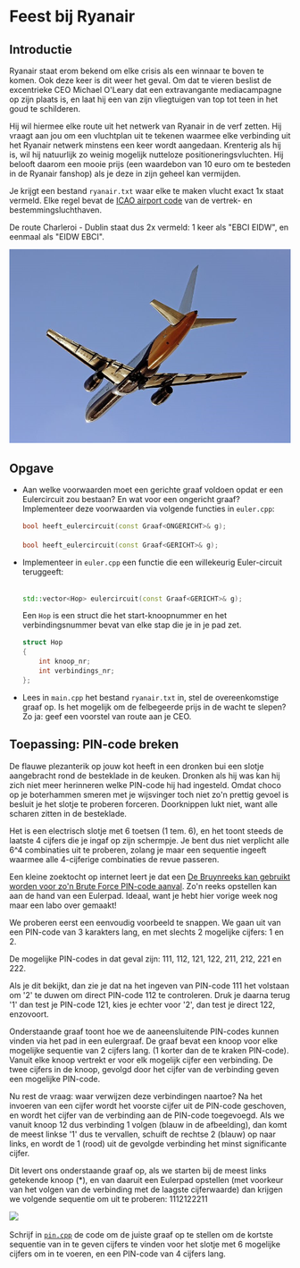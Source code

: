 # Feest bij Ryanair

## Introductie

Ryanair staat erom bekend om elke crisis als een winnaar te boven te komen. Ook
deze keer is dit weer het geval. Om dat te vieren beslist de excentrieke CEO 
Michael O'Leary dat een extravangante mediacampagne op zijn plaats is, en laat
hij een van zijn vliegtuigen van top tot teen in het goud te schilderen. 

Hij wil hiermee elke route uit het netwerk van Ryanair in de verf zetten. Hij 
vraagt aan jou om een vluchtplan uit te tekenen waarmee elke verbinding uit
het Ryanair netwerk minstens een keer wordt aangedaan. Krenterig als hij is, 
wil hij natuurlijk zo weinig mogelijk nutteloze positioneringsvluchten. Hij
belooft daarom een mooie prijs (een waardebon van 10 euro om te besteden in de
Ryanair fanshop) als je deze in zijn geheel kan vermijden.

Je krijgt een bestand `ryanair.txt` waar elke te maken vlucht exact 1x staat 
vermeld. Elke regel bevat de [ICAO airport code](https://en.wikipedia.org/wiki/ICAO_airport_code)
van de vertrek- en bestemmingsluchthaven.

De route Charleroi - Dublin staat dus 2x vermeld: 1 keer als "EBCI  EIDW", en 
eenmaal als "EIDW   EBCI".

![](images/golden-airplane.jpg)

## Opgave

*   Aan welke voorwaarden moet een gerichte graaf voldoen opdat er een Eulercircuit zou bestaan? En wat voor een ongericht graaf?
    Implementeer deze voorwaarden via volgende functies in `euler.cpp`:
    
    ```cpp
    bool heeft_eulercircuit(const Graaf<ONGERICHT>& g);

    bool heeft_eulercircuit(const Graaf<GERICHT>& g);
    ``` 

*   Implementeer in `euler.cpp` een functie die een willekeurig Euler-circuit teruggeeft:

    ```cpp

    std::vector<Hop> eulercircuit(const Graaf<GERICHT>& g);
    ```

    Een `Hop` is een struct die het start-knoopnummer en het verbindingsnummer bevat van elke
    stap die je in je pad zet.

    ```cpp
    struct Hop
    {
        int knoop_nr;
        int verbindings_nr;
    };
    ```

*   Lees in `main.cpp` het bestand `ryanair.txt` in, stel de overeenkomstige 
    graaf op. Is het mogelijk om de felbegeerde prijs in de wacht te slepen?
    Zo ja: geef een voorstel van route aan je CEO.


## Toepassing: PIN-code breken

De flauwe plezanterik op jouw kot heeft in een dronken bui een slotje aangebracht rond de besteklade
in de keuken. Dronken als hij was kan hij zich niet meer herinneren welke PIN-code hij had ingesteld.
Omdat choco op je boterhammen smeren met je wijsvinger toch niet zo'n prettig gevoel is besluit je 
het slotje te proberen forceren. Doorknippen lukt niet, want alle scharen zitten in de besteklade.

Het is een electrisch slotje met 6 toetsen (1 tem. 6), en het toont steeds de laatste 4 cijfers die
je ingaf op zijn schermpje. Je bent dus niet verplicht alle 6^4 combinaties uit te proberen, zolang je 
maar een sequentie ingeeft waarmee alle 4-cijferige combinaties de revue passeren.

Een kleine zoektocht op internet leert je dat een [De Bruynreeks kan gebruikt worden voor zo'n Brute Force
PIN-code aanval](https://en.wikipedia.org/wiki/De_Bruijn_sequence#Uses). Zo'n reeks opstellen kan
aan de hand van een Eulerpad. Ideaal, want je hebt hier vorige week nog maar een labo over gemaakt!

We proberen eerst een eenvoudig voorbeeld te snappen. We gaan uit van een PIN-code van 3 karakters lang,
en met slechts 2 mogelijke cijfers: 1 en 2.

De mogelijke PIN-codes in dat geval zijn: 111, 112, 121, 122, 211, 212, 221 en 222. 

Als je dit bekijkt, dan zie je dat na het ingeven van PIN-code 111 het volstaan om '2' te duwen om direct
PIN-code 112 te controleren. Druk je daarna terug '1' dan test je PIN-code 121, kies je echter voor '2', dan 
test je direct 122, enzovoort.

Onderstaande graaf toont hoe we de aaneensluitende PIN-codes kunnen vinden via het pad in een eulergraaf.
De graaf bevat een knoop voor elke mogelijke sequentie van 2 cijfers lang. (1 korter dan de te kraken PIN-code).
Vanuit elke knoop vertrekt er voor elk mogelijk cijfer een verbinding. De twee cijfers in de knoop, gevolgd door
het cijfer van de verbinding geven een mogelijke PIN-code.

Nu rest de vraag: waar verwijzen deze verbindingen naartoe? Na het invoeren van een cijfer wordt het voorste cijfer
uit de PIN-code geschoven, en wordt het cijfer van de verbinding aan de PIN-code toegevoegd. Als we vanuit
knoop 12 dus verbinding 1 volgen (blauw in de afbeelding), dan komt de meest linkse '1' dus te vervallen, schuift de 
rechtse 2 (blauw) op naar links, en wordt de 1 (rood) uit de gevolgde verbinding het minst 
significante cijfer.

Dit levert ons onderstaande graaf op, als we starten bij de meest links getekende knoop (*), en van daaruit
een Eulerpad opstellen (met voorkeur van het volgen van de verbinding met de laagste cijferwaarde) dan krijgen 
we volgende sequentie om uit te proberen: 1112122211

![](/images/voorbeeld-euler-pin.png)

Schrijf in [`pin.cpp`](src/pin.cpp) de code om de juiste graaf op te stellen om de kortste sequentie van 
in te geven cijfers te vinden voor het slotje met 6 mogelijke cijfers om in te voeren, en een PIN-code van 
4 cijfers lang.
